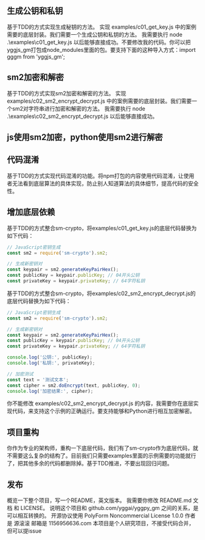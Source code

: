 ## 生成公钥和私钥

基于TDD的方式实现生成秘钥的方法。
实现 examples/c01_get_key.js 中的案例需要的底层封装。我们需要一个生成公钥和私钥的方法。
我需要执行 node .\examples\c01_get_key.js 以后能够直接成功。不要修改我的代码。你可以把yggjs_gm打包成node_modules里面的包。要支持下面的这种导入方式：import gggm from 'yggjs_gm';

## sm2加密和解密

基于TDD的方式实现sm2加密和解密的方法。
实现 examples/c02_sm2_encrypt_decrypt.js 中的案例需要的底层封装。我们需要一个sm2对字符串进行加密和解密的方法。
我需要执行 node .\examples\c02_sm2_encrypt_decrypt.js 以后能够直接成功。

## js使用sm2加密，python使用sm2进行解密

## 代码混淆

基于TDD的方式实现代码混淆的功能。将npm打包的内容使用代码混淆，让使用者无法看到底层算法的具体实现，防止别人知道算法的具体细节，提高代码的安全性。

## 增加底层依赖

基于TDD的方式整合sm-crypto，将examples/c01_get_key.js的底层代码替换为如下代码：

```js
// JavaScript密钥生成
const sm2 = require('sm-crypto').sm2;

// 生成新密钥对
const keypair = sm2.generateKeyPairHex();
const publicKey = keypair.publicKey; // 04开头公钥
const privateKey = keypair.privateKey; // 64字符私钥
```

基于TDD的方式整合sm-crypto，将examples/c02_sm2_encrypt_decrypt.js的底层代码替换为如下代码：

```js
// JavaScript密钥生成
const sm2 = require('sm-crypto').sm2;

// 生成新密钥对
const keypair = sm2.generateKeyPairHex();
const publicKey = keypair.publicKey; // 04开头公钥
const privateKey = keypair.privateKey; // 64字符私钥

console.log('公钥:', publicKey);
console.log('私钥:', privateKey);

// 加密测试
const text = '测试文本';
const cipher = sm2.doEncrypt(text, publicKey, 0);
console.log('加密结果:', cipher);
```


你不能修改 examples/c02_sm2_encrypt_decrypt.js 的内容，我需要你在底层实现代码，来支持这个示例的正确运行。要支持能够和Python进行相互加密解密。


## 项目重构
你作为专业的架构师，重构一下底层代码，我们有了sm-crypto作为底层代码，就不需要这么复杂的结构了。目前我们只需要examples里面的示例需要的功能就行了，把其他多余的代码都删除掉。基于TDD推进，不要出现回归问题。


## 发布
概览一下整个项目，写一个README，英文版本。 我需要你修改 README.md 文档 和 LICENSE。
说明这个项目和 github.com/yggai/yggpy_gm 之间的关系，是可以相互转换的。
开源协议使用 PolyForm Noncommercial License 1.0.0  作者是 源滚滚 邮箱是 1156956636.com
本项目是个人研究项目，不接受代码合并，但可以提issue
